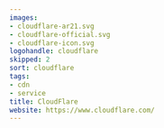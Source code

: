 ```yaml
---
images:
- cloudflare-ar21.svg
- cloudflare-official.svg
- cloudflare-icon.svg
logohandle: cloudflare
skipped: 2
sort: cloudflare
tags:
- cdn
- service
title: CloudFlare
website: https://www.cloudflare.com/
---
```

